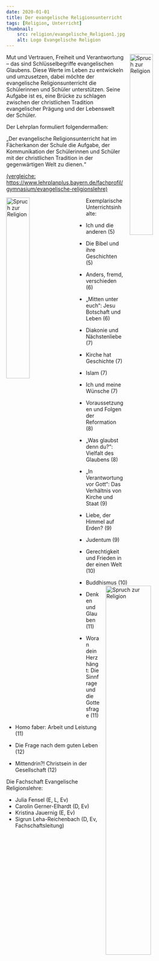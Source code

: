 ```yaml
---
date: 2020-01-01
title: Der evangelische Religionsunterricht
tags: [Religion, Unterricht]
thumbnail: 
    src: religion/evangelische_Religion1.jpg
    alt: Logo Evangelische Religion
---
```

 <img src="/images/religion/evangelische_Religion2.jpg" alt="Spruch zur Religion" style="float: right; margin-left: 15px; width: 35%; margin-bottom: 15px"></img>

<p>Mut und Vertrauen, Freiheit und Verantwortung – das sind Schlüsselbegriffe evangelischen Glaubens. Diese Werte im Leben zu entwickeln und umzusetzen, dabei möchte der evangelische Religionsunterricht die Schülerinnen und Schüler unterstützen. Seine Aufgabe ist es, eine Brücke zu schlagen zwischen der christlichen Tradition evangelischer Prägung und der Lebenswelt der Schüler.</p>
<p>Der Lehrplan formuliert folgendermaßen:</p>
<p>„Der evangelische Religionsunterricht hat im Fächerkanon der Schule die Aufgabe, der Kommunikation der Schülerinnen und Schüler mit der christlichen Tradition in der gegenwärtigen Welt zu dienen.“</p> 
<a href="https://www.lehrplanplus.bayern.de/fachprofil/gymnasium/evangelische-religionslehre">(vergleiche: https://www.lehrplanplus.bayern.de/fachprofil/gymnasium/evangelische-religionslehre)</a>

<img src="/images/religion/evangelische_Religion3.jpg" alt="Spruch zur Religion" style="float: left; margin-right: 35px; width: 35%; margin-bottom: 15px"></img>

<p>Exemplarische Unterrichtsinhalte:</p>

* Ich und die anderen (5) 
* Die Bibel und ihre Geschichten (5) 
* Anders, fremd, verschieden (6) 
* „Mitten unter euch“: Jesu Botschaft und Leben (6) 
* Diakonie und Nächstenliebe (7) 
* Kirche hat Geschichte (7) 
* Islam (7) 
* Ich und meine Wünsche (7) 
* Voraussetzungen und Folgen der Reformation (8) 
* „Was glaubst denn du?“: Vielfalt des Glaubens (8) 
* „In Verantwortung vor Gott“: Das Verhältnis von Kirche und Staat (9) 
* Liebe, der Himmel auf Erden? (9) 
* Judentum (9) 
* Gerechtigkeit und Frieden in der einen Welt (10) 
* Buddhismus (10) 
<img src="/images/religion/evangelische_Religion4.jpg" alt="Spruch zur Religion" style="float: right; margin-left: 15px; width: 50%; margin-bottom: 15px"></img>

* Denken und Glauben (11) 
* Woran dein Herz hängt: Die Sinnfrage und die Gottesfrage (11) 
* Homo faber: Arbeit und Leistung (11) 
* Die Frage nach dem guten Leben (12) 
* Mittendrin?! Christsein in der Gesellschaft (12)


<p>Die Fachschaft Evangelische Religionslehre:</p>
<ul> 
    <li>Julia Fensel (E, L, Ev)</li> 
    <li> Carolin Gerner-Elhardt (D, Ev)</li> 
    <li>Kristina Jauernig (E, Ev)</li> 
    <li>Sigrun Leha-Reichenbach (D, Ev, Fachschaftsleitung)</li>
</ul>
